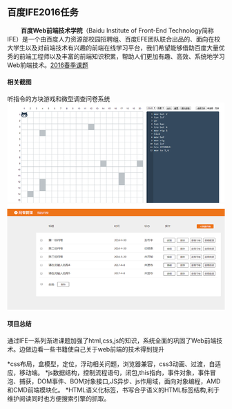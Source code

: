百度IFE2016任务
--------------------------------------------------------------------------------
&nbsp;&nbsp;&nbsp;&nbsp;&nbsp;&nbsp;&nbsp;&nbsp;**百度Web前端技术学院**（Baidu Institute of Front-End Technology简称IFE）是一个由百度人力资源部校园招聘组、百度EFE团队联合出品的、面向在校大学生以及对前端技术有兴趣的前端在线学习平台，我们希望能够借助百度大量优秀的前端工程师以及丰富的前端知识积累，帮助人们更加有趣、高效、系统地学习Web前端技术。[2016春季课题](http://ife.baidu.com/2016/task/all)

#### 相关截图
听指令的方块游戏和微型调查问卷系统
![相关截图](projectshot/screenshot.png)

#### 项目总结
  通过IFE一系列渐进课题加强了html,css,js的知识，系统全面的巩固了Web前端技术。边做边看一些书籍使自己关于web前端的技术得到提升
 
*css布局，盒模型，定位，浮动相关问题，浏览器兼容，css3动画、过渡，自适应，移动端。
*js数据结构，控制流程语句，闭包,this指向，事件对象，事件冒泡、捕获，DOM事件、BOM对象接口,JS异步、js作用域，面向对象编程，AMD和CMD前端模块化。
*HTML语义化标签，书写合乎语义的HTML标签结构,利于维护阅读同时也方便搜索引擎的抓取。

